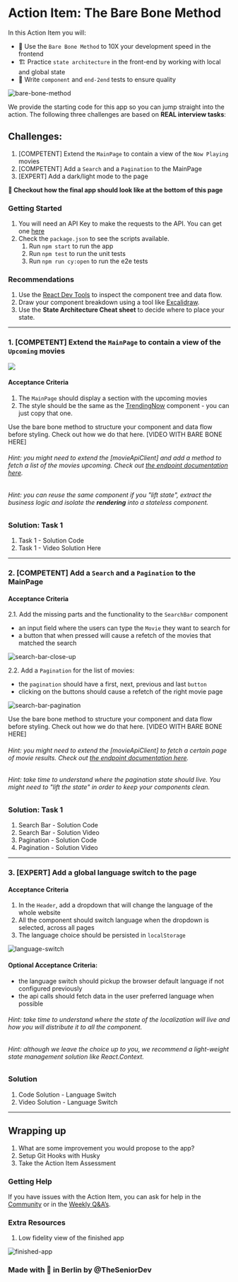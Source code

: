 # Action Item: The Bare Bone Method

In this Action Item you will: 
- 🧱 Use the `Bare Bone Method` to 10X your development speed in the frontend
- 🏗️ Practice `state architecture` in the front-end by working with local and global state
- 🧪 Write `component` and `end-2end` tests to ensure quality

![bare-bone-method](examples/the_bare_bone_method.png)

We provide the starting code for this app so you can jump straight into the action. The following three challenges are based on **REAL interview tasks**:

## Challenges:
1. [COMPETENT] Extend the `MainPage` to contain a view of the `Now Playing` movies
2. [COMPETENT] Add a `Search` and a `Pagination` to the MainPage
3. [EXPERT] Add a dark/light mode to the page

**📌 Checkout how the final app should look like at the bottom of this page**

### Getting Started
1. You will need an API Key to make the requests to the API. You can get one [here](https://developers.themoviedb.org/3/getting-started/introduction)
2. Check the `package.json` to see the scripts available. 
   1. Run `npm start` to run the app
   2. Run `npm test` to run the unit tests
   3. Run `npm run cy:open` to run the e2e tests


### Recommendations
1. Use the [React Dev Tools](https://chrome.google.com/webstore/detail/react-developer-tools/fmkadmapgofadopljbjfkapdkoienihi?hl=en) to inspect the component tree and data flow.
2. Draw your component breakdown using a tool like [Excalidraw](https://excalidraw.com/).
3. Use the **State Architecture Cheat sheet** to decide where to place your state.

----

### 1. [COMPETENT] Extend the `MainPage` to contain a view of the `Upcoming` movies
![](examples/now-playing-low-fidelity.png)

#### Acceptance Criteria
1. The `MainPage` should display a section with the upcoming movies
2. The style should be the same as the [TrendingNow](src/components/TrendingNow.tsx) component - you can just copy that one.

Use the bare bone method to structure your component and data flow before styling. Check out how we do that here. [VIDEO WITH BARE BONE HERE]

###### Hint: you might need to extend the [movieApiClient] and add a method to fetch a list of the movies upcoming. Check out [the endpoint documentation here](https://developers.themoviedb.org/3/movies/get-upcoming).

###### Hint: you can reuse the same component if you "lift state", extract the business logic and isolate the __rendering__ into a stateless component.

### Solution: Task 1
1. Task 1 - Solution Code
2. Task 1 - Video Solution Here

----

### 2. [COMPETENT] Add a `Search` and a `Pagination` to the MainPage

#### Acceptance Criteria
2.1. Add the missing parts and the functionality to the `SearchBar` component
- an input field where the users can type the `Movie` they want to search for
- a button that when pressed will cause a refetch of the movies that matched the search

![search-bar-close-up](examples/search_bar_close_up.png)

2.2. Add a `Pagination` for the list of movies:
- the `pagination` should have a first, next, previous and last `button`
- clicking on the buttons should cause a refetch of the right movie page

![search-bar-pagination](examples/pagination_close_up.png)


Use the bare bone method to structure your component and data flow before styling. Check out how we do that here. [VIDEO WITH BARE BONE HERE]

###### Hint: you might need to extend the [movieApiClient] to fetch a certain page of movie results. Check out [the endpoint documentation here](https://developers.themoviedb.org/3/search/search-movies).

###### Hint: take time to understand where the pagination state should live. You might need to "lift the state" in order to keep your components clean.

### Solution: Task 1
1. Search Bar - Solution Code
2. Search Bar - Solution Video
3. Pagination - Solution Code
4. Pagination - Solution Video

----

### 3. [EXPERT] Add a global language switch to the page
#### Acceptance Criteria
1. In the `Header`, add a dropdown that will change the language of the whole website
2. All the component should switch language when the dropdown is selected, across all pages
3. The language choice should be persisted in `localStorage` 

![language-switch](examples/language-switch.png)

#### Optional Acceptance Criteria:
- the language switch should pickup the browser default language if not configured previously
- the api calls should fetch data in the user preferred language when possible

###### Hint: take time to understand where the state of the localization will live and how you will distribute it to all the component.

###### Hint: although we leave the choice up to you, we recommend a light-weight state management solution like React.Context.

### Solution
1. Code Solution - Language Switch
2. Video Solution - Language Switch

----


## Wrapping up

1. What are some improvement you would propose to the app?
2. Setup Git Hooks with Husky
3. Take the Action Item Assessment

### Getting Help

If you have issues with the Action Item, you can ask for help in the [Community](https://community.theseniordev.com/) or in the [Weekly Q&A’s](https://calendar.google.com/calendar/u/0?cid=Y19kbGVoajU1Z2prNXZmYmdoYmxtdDRvN3JyNEBncm91cC5jYWxlbmRhci5nb29nbGUuY29t).


### Extra Resources

1. Low fidelity view of the finished app

![finished-app](examples/complete-low-fidelity.png)



### Made with :orange_heart: in Berlin by @TheSeniorDev
